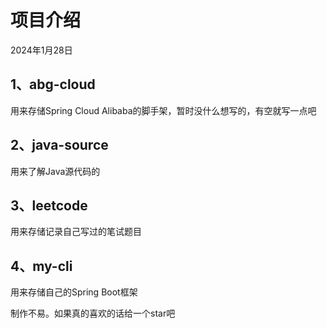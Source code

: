 # 项目介绍

2024年1月28日

## 1、abg-cloud

用来存储Spring Cloud Alibaba的脚手架，暂时没什么想写的，有空就写一点吧

## 2、java-source

用来了解Java源代码的

## 3、leetcode

用来存储记录自己写过的笔试题目

## 4、my-cli

用来存储自己的Spring Boot框架

制作不易。如果真的喜欢的话给一个star吧